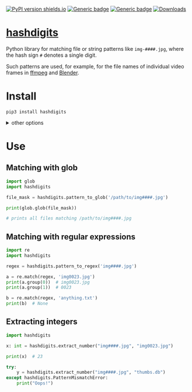 [![PyPI version shields.io](https://img.shields.io/pypi/v/hashdigits.svg)](https://pypi.python.org/pypi/hashdigits/)
[![Generic badge](https://img.shields.io/badge/Python-3.7+-blue.svg)](#)
[![Generic badge](https://img.shields.io/badge/Tested_on-Windows%20|%20Linux-blue.svg)](#)
[![Downloads](https://pepy.tech/badge/hashdigits/month)](https://pepy.tech/project/hashdigits)

# [hashdigits](https://github.com/rtmigo/hashdigits_py#readme)

Python library for matching file or string patterns like `img-####.jpg`,
where the hash sign `#` denotes a single digit.

Such patterns are used, for example, for the file names of individual video
frames in  [ffmpeg](https://www.ffmpeg.org/)
and [Blender](https://www.blender.org/).

# Install

```
pip3 install hashdigits
```

<details>
<summary>other options</summary>

#### Install pre-release from GitHub:
```
pip3 install git+https://github.com/rtmigo/hashdigits_py@staging#egg=hashdigits
```

</details>

# Use

## Matching with glob

```python
import glob
import hashdigits

file_mask = hashdigits.pattern_to_glob('/path/to/img####.jpg')

print(glob.glob(file_mask))

# prints all files matching /path/to/img####.jpg
```

## Matching with regular expressions

```python
import re
import hashdigits

regex = hashdigits.pattern_to_regex('img####.jpg')

a = re.match(regex, 'img0023.jpg')
print(a.group(0))  # img0023.jpg
print(a.group(1))  # 0023

b = re.match(regex, 'anything.txt')
print(b)  # None
```

## Extracting integers

```python
import hashdigits

x: int = hashdigits.extract_number("img####.jpg", "img0023.jpg")

print(x)  # 23

try:
    y = hashdigits.extract_number("img####.jpg", "thumbs.db")
except hashdigits.PatternMismatchError:
    print("Oops!")
```


